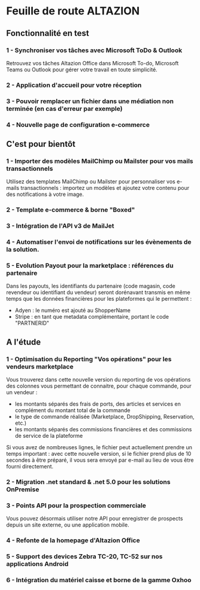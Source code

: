 <div class='roadmapPage'>
<h1>Feuille de route ALTAZION</h1>
<h2>Fonctionnalité en test</h2>
<div id="enTest">
<div class="item">
<h3>1 - Synchroniser vos tâches avec Microsoft ToDo & Outlook</h3>
<div>Retrouvez vos tâches Altazion Office dans Microsoft To-do, Microsoft Teams ou Outlook pour gérer votre travail en toute simplicité.&nbsp;&nbsp;</div>
</div>
<div class="item">
<h3>2 - Application d'accueil pour votre réception</h3>
</div>
<div class="item">
<h3>3 - Pouvoir remplacer un fichier dans une médiation non terminée (en cas d'erreur par exemple)</h3>
</div>
<div class="item">
<h3>4 - Nouvelle page de configuration e-commerce</h3>
</div>
</div>
<h2>C'est pour bientôt</h2>
<div id="bientot">
<div class="item">
<h3>1 - Importer des modèles MailChimp ou Mailster pour vos mails transactionnels </h3>
<div>Utilisez des templates MailChimp ou Mailster pour personnaliser vos e-mails transactionnels : importez un modèles et ajoutez votre contenu pour des notifications à votre image.</div>
</div>
<div class="item">
<h3>2 - Template e-commerce & borne "Boxed" </h3>
</div>
<div class="item">
<h3>3 - Intégration de l'API v3 de MailJet </h3>
</div>
<div class="item">
<h3>4 - Automatiser l'envoi de notifications sur les évènements de la solution. </h3>
</div>
<div class="item">
<h3>5 - Evolution Payout pour la marketplace : références du partenaire </h3>
<div>Dans les payouts, les identifiants du partenaire (code magasin, code revendeur ou identifiant du vendeur) seront dorénavant transmis en même temps que les données financières pour les plateformes qui le permettent :</div><div><ul><li>Adyen : le numéro est ajouté au ShopperName</li><li>Stripe : en tant que metadata complémentaire, portant le code &quot;PARTNERID&quot;</li></ul></div>
</div>
</div>
<h2>A l'étude</h2>
<div id="etude">
<div class="item">
<h3>1 - Optimisation du Reporting "Vos opérations" pour les vendeurs marketplace</h3>
<div>Vous trouverez dans cette nouvelle version du reporting de vos opérations des colonnes vous permettant de connaitre, pour chaque commande, pour un vendeur :</div><div><ul><li>les montants séparés des frais de ports, des articles et services en complément du montant total de la commande</li><li>le type de commande réalisée (Marketplace, DropShipping, Reservation, etc.)</li><li>les montants séparés des commissions financières et des commissions de service de la plateforme</li></ul><div>Si vous avez de nombreuses lignes, le fichier peut actuellement prendre un temps important : avec cette nouvelle version, si le fichier prend plus de 10 secondes à être préparé, il vous sera envoyé par e-mail au lieu de vous être fourni directement.</div></div>
</div>
<div class="item">
<h3>2 - Migration .net standard & .net 5.0 pour les solutions OnPremise</h3>
</div>
<div class="item">
<h3>3 - Points API pour la prospection commerciale</h3>
<div>Vous pouvez désormais utiliser notre API pour enregistrer de prospects depuis un site externe, ou une application mobile.</div>
</div>
<div class="item">
<h3>4 - Refonte de la homepage d'Altazion Office</h3>
</div>
<div class="item">
<h3>5 - Support des devices Zebra TC-20, TC-52 sur nos applications Android</h3>
</div>
<div class="item">
<h3>6 - Intégration du matériel caisse et borne de la gamme Oxhoo</h3>
</div>
</div>
</div>

